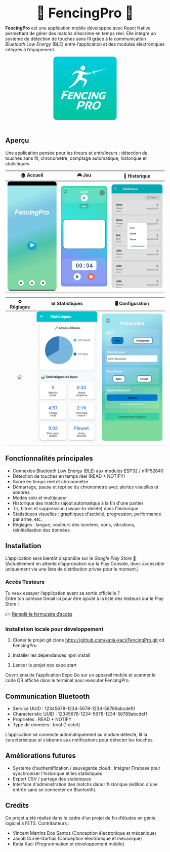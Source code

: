 <h1 align="center" style="font-size: 42px; margin-bottom: 10px;">
🤺 FencingPro 🤺
</h1>

**FencingPro** est une application mobile développée avec React Native permettant de gérer des matchs d’escrime en temps réel. Elle intègre un système de détection de touches sans fil grâce à la communication *Bluetooth Low Energy* (BLE) entre l’application et des modules électroniques intégrés à l’équipement.

<div align="center">
   <img src="assets/ReadMe/logo_512x512.png" alt="FencingPro" width="200" style="border-radius: 10px; margin-bottom: 20px;">
</div>

## Aperçu

Une application pensée pour les tireurs et entraîneurs : détection de touches sans fil, chronomètre, comptage automatique, historique et statistiques.

| 🏠 Accueil | 🎮 Jeu | 📜 Historique |
|:-----------:|:------:|:--------------:|
| <img src="./assets/ReadMe/Menu.png" width="200" style="border-radius: 8px;"> | <img src="./assets/ReadMe/Jeu.png" width="200" style="border-radius: 8px;"> | <img src="./assets/ReadMe/Historique.png" width="200" style="border-radius: 8px;"> |

| ⚙️ Réglages | 📊 Statistiques | 🖥️ Configuration |
|:-----------:|:------:|:--------------:|
| <img src="./assets/ReadMe/Réglages.png" width="200" style="border-radius: 8px;"> | <img src="./assets/ReadMe/Statistiques.png" width="200" style="border-radius: 8px;"> | <img src="./assets/ReadMe/Configuration.png" width="200" style="border-radius: 8px;"> |

## Fonctionnalités principales

- Connexion Bluetooth Low Energy (BLE) aux modules ESP32 / nRF52840
- Détection de touches en temps réel (READ + NOTIFY)
- Score en temps réel et chronomètre
- Démarrage, pause et reprise du chronomètre avec alertes visuelles et sonores
- Modes solo et multijoueur
- Historique des matchs (ajout automatique à la fin d'une partie)
- Tri, filtres et suppression (swipe-to-delete) dans l'historique
- Statistiques visuelles : graphiques d'activité, progression, performance par arme, etc.
- Réglages : langue, couleurs des lumières, sons, vibrations, réinitialisation des données


## Installation
L’application sera bientôt disponible sur le *Google Play Store* 🎉  
(Actuellement en attente d’approbation sur la Play Console, donc accessible uniquement via une liste de distribution privée pour le moment.)

### Accès Testeurs
Tu veux essayer l’application avant sa sortie officielle ?  
Entre ton adresse Gmail ici pour être ajouté à la liste des testeurs sur le Play Store :

👉 [Remplir le formulaire d’accès](https://katiakaci.github.io/FencingPro/access.html)

### Installation locale pour développement

1. Cloner le projet
git clone https://github.com/katia-kaci/FencingPro.git
cd FencingPro

2. Installer les dépendances
npm install

3. Lancer le projet
npx expo start

Ouvrir ensuite l’application Expo Go sur un appareil mobile et scanner le code QR affiché dans le terminal pour exécuter FencingPro.

## Communication Bluetooth

- Service UUID : 12345678-1234-5678-1234-56789abcdef0
- Characteristic UUID : 12345678-1234-5678-1234-56789abcdef1
- Propriétés : READ + NOTIFY
- Type de données : bool (1 octet)

L’application se connecte automatiquement au module détecté, lit la caractéristique et s’abonne aux notifications pour détecter les touches.

## Améliorations futures
- Système d'authentification / sauvegarde cloud : Intégrer Firebase pour synchroniser l'historique et les statistiques
- Export CSV / partage des statistiques
- Interface d'administration des matchs dans l'historique (édition d'une entrée sans se connecter en Bluetooth).

## Crédits
Ce projet a été réalisé dans le cadre d’un projet de fin d’études en génie logiciel à l’ÉTS. Contributeurs :
- Vincent Martins Dos Santos (Conception électronique et mécanique)
- Jacob Curiel-Garfias (Conception électronique et mécanique)
- Katia Kaci (Programmation et développement mobile)
